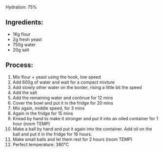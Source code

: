 
Hydration: 75%

## Ingredients:

* 1Kg flour
* 2g fresh yeast
* 750g water
* 20g salt

## Process:

1. Mix flour + yeast using the hook, low speed 
2. Add 600g of water and wait for a compact mixture
3. Add slowly other water on the border, rising a little bit the speed
4. Add the salt
5. Add the remaining water and continue for 12 mins
6. Cover the bowl and put it in the fridge for 20 mins
7. Mix again, middle speed, for 3 mins
8. Again in the fridge for 15 mins
9. Knead by hand to make it stronger and put it into an oiled container for 1 hour (room TEMP)
10. Make a ball by hand and put it again into the container. Add oil on the ball and put it in the fridge for 16 hours.
11. Make small balls and let them rest for 2 hours (room TEMP)
12. Perfect temperature: 380°C

